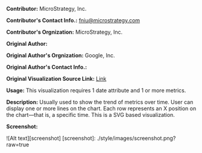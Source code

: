 **Contributor:** MicroStrategy, Inc.

**Contributor's Contact Info.:** <fniu@microstrategy.com>

**Contributor's Orgnization:** MicroStrategy, Inc.

**Original Author:** 

**Original Author's Orgnization:** Google, Inc.

**Original Author's Contact Info.:** 

**Original Visualization Source Link:** <a href ="https://developers.google.com/chart/interactive/docs/gallery/annotatedtimeline" target = "_blank">Link</a>

**Usage:**  This visualization requires 1 date attribute and 1 or more metrics. 

**Description:** Usually used to show the trend of metrics over time. User can display one or more lines on the chart. Each row represents an X position on the chart—that is, a specific time. This is a SVG based visualization.   

**Screenshot:**

![Alt text][screenshot]
[screenshot]: ./style/images/screenshot.png?raw=true

